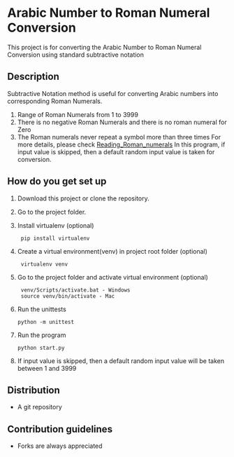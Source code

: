 # Arabic Number to Roman Numeral Conversion #
This project is for converting the
Arabic Number to Roman Numeral Conversion
using standard subtractive notation

## Description ##
Subtractive Notation method is useful for converting Arabic numbers into corresponding Roman Numerals.
   1. Range of Roman Numerals from 1 to 3999
   2. There is no negative Roman Numerals and there is no roman numeral for Zero
   3. The Roman numerals never repeat a symbol more than three times
      For more details, please check [Reading_Roman_numerals](http://en.wikipedia.org/wiki/Roman_numerals#Reading_Roman_numerals.)
 In this program, if input value is skipped, then a default random input value is taken for conversion.
      
## How do you get set up ##
1. Download this project or clone the repository.
2. Go to the project folder.
3. Install virtualenv (optional)

        pip install virtualenv
 
4. Create a virtual environment(venv) in project root folder (optional)

        virtualenv venv
        
5. Go to the project folder and activate virtual environment (optional)
 
        venv/Scripts/activate.bat - Windows 
        source venv/bin/activate - Mac
       
6. Run the unittests

       python -m unittest
       
7. Run the program
        
       python start.py


8. If input value is skipped, then a default random input value will be taken between 1 and 3999


## Distribution ##
- A git repository

## Contribution guidelines ##
- Forks are always appreciated




 
         
      
 
